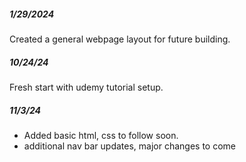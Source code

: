 ##### 1/29/2024
Created a general webpage layout for future building.
##### 10/24/24
Fresh start with udemy tutorial setup.
##### 11/3/24
- Added basic html, css to follow soon.
- additional nav bar updates, major changes to come